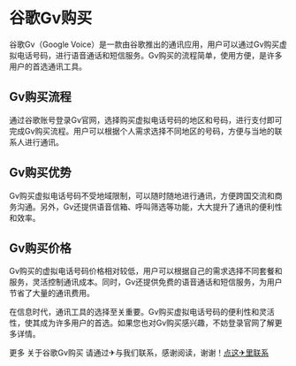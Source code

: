# 谷歌Gv购买

谷歌Gv（Google Voice）是一款由谷歌推出的通讯应用，用户可以通过Gv购买虚拟电话号码，进行语音通话和短信服务。Gv购买的流程简单，使用方便，是许多用户的首选通讯工具。

## Gv购买流程

通过谷歌账号登录Gv官网，选择购买虚拟电话号码的地区和号码，进行支付即可完成Gv购买流程。用户可以根据个人需求选择不同地区的号码，方便与当地的联系人进行通讯。

## Gv购买优势

Gv购买虚拟电话号码不受地域限制，可以随时随地进行通讯，方便跨国交流和商务沟通。另外，Gv还提供语音信箱、呼叫筛选等功能，大大提升了通讯的便利性和效率。

## Gv购买价格

Gv购买的虚拟电话号码价格相对较低，用户可以根据自己的需求选择不同套餐和服务，灵活控制通讯成本。同时，Gv还提供免费的语音通话和短信服务，为用户节省了大量的通讯费用。

在信息时代，通讯工具的选择至关重要。Gv购买虚拟电话号码的便利性和灵活性，使其成为许多用户的首选。如果您也对Gv购买感兴趣，不妨登录官网了解更多详情。

更多 关于谷歌Gv购买 请通过✈与我们联系，感谢阅读，谢谢！[点这✈里联系](https://lm.k02.cc)